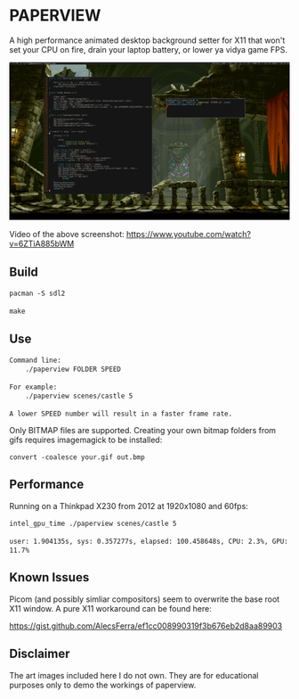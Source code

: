 # PAPERVIEW 

A high performance animated desktop background setter for X11 that won't set your CPU on fire,
drain your laptop battery, or lower ya vidya game FPS.

![](screenshot.png)

Video of the above screenshot: https://www.youtube.com/watch?v=6ZTiA885bWM

## Build

    pacman -S sdl2

    make

## Use

    Command line:
        ./paperview FOLDER SPEED

    For example:
        ./paperview scenes/castle 5

    A lower SPEED number will result in a faster frame rate.

Only BITMAP files are supported. Creating your own bitmap folders from gifs requires imagemagick to be installed:

    convert -coalesce your.gif out.bmp

## Performance

Running on a Thinkpad X230 from 2012 at 1920x1080 and 60fps:

    intel_gpu_time ./paperview scenes/castle 5

    user: 1.904135s, sys: 0.357277s, elapsed: 100.458648s, CPU: 2.3%, GPU: 11.7%

## Known Issues

Picom (and possibly simliar compositors) seem to overwrite the base root X11 window.
A pure X11 workaround can be found here:

https://gist.github.com/AlecsFerra/ef1cc008990319f3b676eb2d8aa89903

## Disclaimer

The art images included here I do not own.
They are for educational purposes only to demo the workings of paperview.
